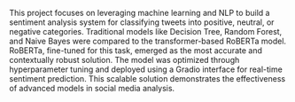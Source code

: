 This project focuses on leveraging machine learning and NLP to build a sentiment analysis system for classifying tweets into positive, neutral, or negative categories. Traditional models like Decision Tree, Random Forest, and Naive Bayes were compared to the transformer-based RoBERTa model. RoBERTa, fine-tuned for this task, emerged as the most accurate and contextually robust solution. The model was optimized through hyperparameter tuning and deployed using a Gradio interface for real-time sentiment prediction. This scalable solution demonstrates the effectiveness of advanced models in social media analysis.


